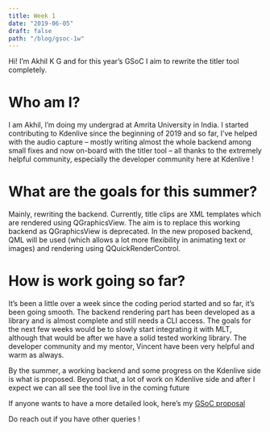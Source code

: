 ```yaml
---
title: Week 1
date: "2019-06-05"
draft: false
path: "/blog/gsoc-1w"
---
```


Hi! I’m Akhil K G and for this year’s GSoC I aim to rewrite the titler tool completely.

# Who am I?

I am Akhil, l’m doing my undergrad at Amrita University in India. I started contributing to Kdenlive since the beginning of 2019 and so far, I’ve helped with the audio capture – mostly writing almost the whole backend among small fixes and now on-board with the titler tool – all thanks to the extremely helpful community, especially the developer community here at Kdenlive !

# What are the goals for this summer?

Mainly, rewriting the backend. Currently, title clips are XML templates which are rendered using QGraphicsView. The aim is to replace this working backend as QGraphicsView is deprecated. In the new proposed backend, QML will be used (which allows a lot more flexibility in animating text or images) and rendering using QQuickRenderControl.

# How is work going so far?

It’s been a little over a week since the coding period started and so far, it’s been going smooth. The backend rendering part has been developed as a library and is almost complete and still needs a CLI access. The goals for the next few weeks would be to slowly start integrating it with MLT, although that would be after we have a solid tested working library. The developer community and my mentor, Vincent have been very helpful and warm as always.

By the summer, a working backend and some progress on the Kdenlive side is what is proposed. Beyond that, a lot of work on Kdenlive side and after I expect we can all see the tool live in the coming future 

If anyone wants to have a more detailed look, here’s my [GSoC proposal](https://docs.google.com/document/d/1Vvo3kL8KmnocjUyKRcODxuaui2d7cMV525iMP9W8kDo/edit?usp=sharing)

Do reach out if you have other queries !


